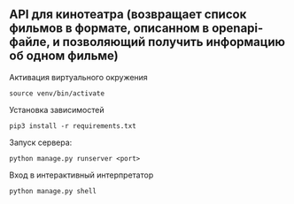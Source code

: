 ## API для кинотеатра (возвращает список фильмов в формате, описанном в openapi-файле, и позволяющий получить информацию об одном фильме)

Активация виртуального окружения
```
source venv/bin/activate
```

Установка зависимостей
```
pip3 install -r requirements.txt
```

Запуск сервера:
```
python manage.py runserver <port>
```

Вход в интерактивный интерпретатор
```
python manage.py shell
```